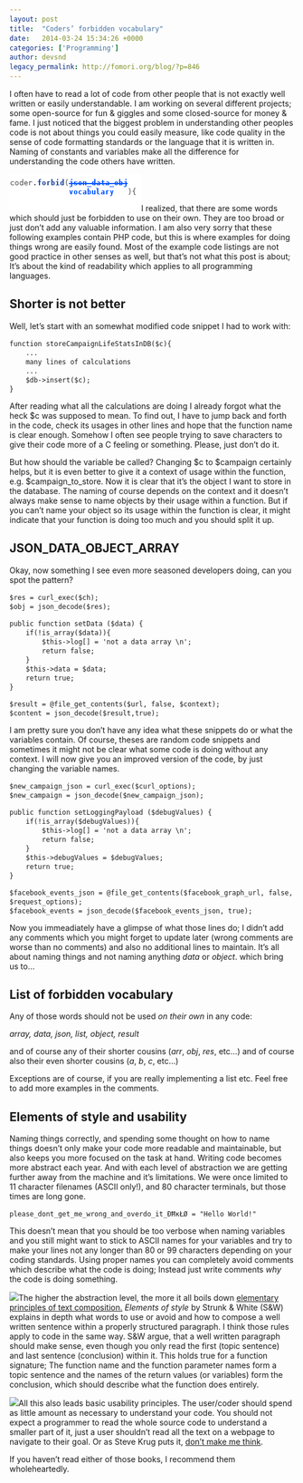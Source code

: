 ```yaml
---
layout: post
title:  "Coders’ forbidden vocabulary"
date:   2014-03-24 15:34:26 +0000
categories: ['Programming']
author: devsnd
legacy_permalink: http://fomori.org/blog/?p=846
---
```



I often have to read a lot of code from other people that is not exactly well written or easily understandable. I am working on several different projects; some open-source for fun & giggles and some closed-source for money & fame. I just noticed that the biggest problem in understanding other peoples code is not about things you could easily measure, like code quality in the sense of code formatting standards or the language that it is written in. Naming of constants and variables make all the difference for understanding the code others have written.

[![forbiddenvocabulary](/assets/images/forbiddenvocabulary.png)](http://fomori.org/blog/?attachment_id=873)I realized, that there are some words which should just be forbidden to use on their own. They are too broad or just don’t add any valuable information. I am also very sorry that these following examples contain PHP code, but this is where examples for doing things wrong are easily found. Most of the example code listings are not good practice in other senses as well, but that’s not what this post is about; It’s about the kind of readability which applies to all programming languages.

Shorter is not better
---------------------

Well, let’s start with an somewhat modified code snippet I had to work with:

```
function storeCampaignLifeStatsInDB($c){
    ...
    many lines of calculations
    ...
    $db->insert($c);
}
```

After reading what all the calculations are doing I already forgot what the heck $c was supposed to mean. To find out, I have to jump back and forth in the code, check its usages in other lines and hope that the function name is clear enough. Somehow I often see people trying to save characters to give their code more of a C feeling or something. Please, just don’t do it.

But how should the variable be called? Changing $c to $campaign certainly helps, but it is even better to give it a context of usage within the function, e.g. $campaign\_to\_store. Now it is clear that it’s the object I want to store in the database. The naming of course depends on the context and it doesn’t always make sense to name objects by their usage within a function. But if you can’t name your object so its usage within the function is clear, it might indicate that your function is doing too much and you should split it up.

JSON\_DATA\_OBJECT\_ARRAY
-------------------------

Okay, now something I see even more seasoned developers doing, can you spot the pattern?

```
$res = curl_exec($ch);
$obj = json_decode($res);
```

```
public function setData ($data) {
    if(!is_array($data)){
        $this->log[] = 'not a data array \n';
        return false;
    }
    $this->data = $data;
    return true;
}
```

```
$result = @file_get_contents($url, false, $context);            
$content = json_decode($result,true);
```

I am pretty sure you don’t have any idea what these snippets do or what the variables contain. Of course, theses are random code snippets and sometimes it might not be clear what some code is doing without any context. I will now give you an improved version of the code, by just changing the variable names.

```
$new_campaign_json = curl_exec($curl_options);
$new_campaign = json_decode($new_campaign_json);
```

```
public function setLoggingPayload ($debugValues) {
    if(!is_array($debugValues)){
        $this->log[] = 'not a data array \n';
        return false;
    }
    $this->debugValues = $debugValues;
    return true;
}
```

```
$facebook_events_json = @file_get_contents($facebook_graph_url, false, $request_options);            
$facebook_events = json_decode($facebook_events_json, true);
```

Now you immeadiately have a glimpse of what those lines do; I didn’t add any comments which you might forget to update later (wrong comments are worse than no comments) and also no additional lines to maintain. It’s all about naming things and not naming anything *data* or *object*. which bring us to…

List of forbidden vocabulary
----------------------------

Any of those words should not be used *on their own* in any code:

*array, data, json, list, object, result*

and of course any of their shorter cousins (*arr*, *obj*, *res*, etc…) and of course also their even shorter cousins (*a*, *b*, *c*, etc…)

Exceptions are of course, if you are really implementing a list etc. Feel free to add more examples in the comments.

Elements of style and usability
-------------------------------

Naming things correctly, and spending some thought on how to name things doesn’t only make your code more readable and maintainable, but also keeps you more focused on the task at hand. Writing code becomes more abstract each year. And with each level of abstraction we are getting further away from the machine and it’s limitations. We were once limited to 11 character filenames (ASCII only!), and 80 character terminals, but those times are long gone.

```
please_dont_get_me_wrong_and_overdo_it_ĐĦĸŁØ = "Hello World!"
```

This doesn’t mean that you should be too verbose when naming variables and you still might want to stick to ASCII names for your variables and try to make your lines not any longer than 80 or 99 characters depending on your coding standards. Using proper names you can completely avoid comments which describe what the code is doing; Instead just write comments *why* the code is doing something.

[![](/assets/images/71Jym5cRKEL._SL1077_.jpg)](http://amzn.com/020530902X)The higher the abstraction level, the more it all boils down [elementary principles of text composition.](https://en.wikipedia.org/wiki/The_Elements_of_Style) *Elements of style* by Strunk & White (S&W) explains in depth what words to use or avoid and how to compose a well written sentence within a properly structured paragraph. I think those rules apply to code in the same way. S&W argue, that a well written paragraph should make sense, even though you only read the first (topic sentence) and last sentence (conclusion) within it. This holds true for a function signature; The function name and the function parameter names form a topic sentence and the names of the return values (or variables) form the conclusion, which should describe what the function does entirely.

[![](/assets/images/51CjDVfvZwL.jpg)](http://www.sensible.com/dmmt.html)All this also leads basic usability principles. The user/coder should spend as little amount as necessary to understand your code. You should not expect a programmer to read the whole source code to understand a smaller part of it, just a user shouldn’t read all the text on a webpage to navigate to their goal. Or as Steve Krug puts it, [don’t make me think](http://www.sensible.com/dmmt.html).

If you haven’t read either of those books, I recommend them wholeheartedly.

 

  

	